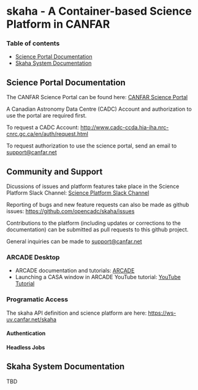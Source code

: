 # skaha - A Container-based Science Platform in CANFAR

### Table of contents
  * [Science Portal Documentation](#science-portal-documentation)
  * [Skaha System Documentation](#skaha-system-documentation)

## Science Portal Documentation

The CANFAR Science Portal can be found here:  [CANFAR Science Portal](https://www.canfar.net)

A Canadian Astronomy Data Centre (CADC) Account and authorization to use the portal are required first.

To request a CADC Account:  http://www.cadc-ccda.hia-iha.nrc-cnrc.gc.ca/en/auth/request.html

To request authorization to use the science portal, send an email to [support@canfar.net](mailto:support@canfar.net)

## Community and Support

Dicussions of issues and platform features take place in the Science Platform Slack Channel:  [Science Platform Slack Channel](https://cadc.slack.com/archives/C01K60U5Q87)

Reporting of bugs and new feature requests can also be made as github issues:  https://github.com/opencadc/skaha/issues

Contributions to the platform (including updates or corrections to the documentation) can be submitted as pull requests to this github project.

General inquiries can be made to [support@canfar.net](mailto:support@canfar.net)

### ARCADE Desktop

- ARCADE documentation and tutorials: [ARCADE](https://github.com/canfar/arcade)
- Launching a CASA window in ARCADE YouTube tutorial:  [YouTube Tutorial](https://youtu.be/GDDQ3jKbldU)

### Programatic Access

The skaha API definition and science platform are here:  https://ws-uv.canfar.net/skaha

#### Authentication

#### Headless Jobs

## Skaha System Documentation

TBD
